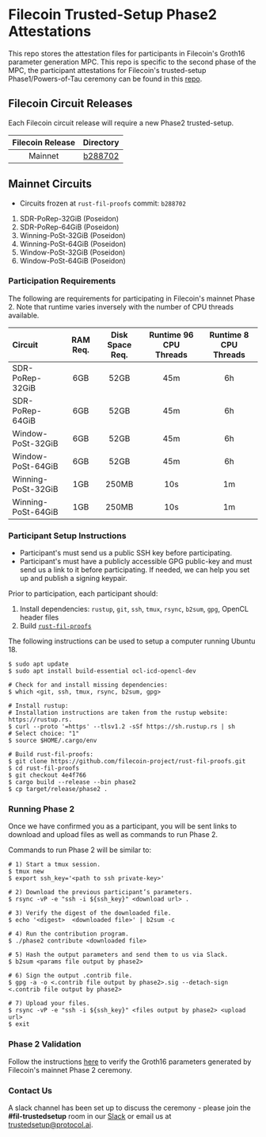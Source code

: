 # Filecoin Trusted-Setup Phase2 Attestations

This repo stores the attestation files for participants in Filecoin's Groth16 parameter generation MPC. This repo is specific to the second phase of the MPC, the participant attestations for Filecoin's trusted-setup Phase1/Powers-of-Tau ceremony can be found in this [repo](https://github.com/arielgabizon/perpetualpowersoftau).

## Filecoin Circuit Releases

Each Filecoin circuit release will require a new Phase2 trusted-setup.

| Filecoin Release | Directory |
| :--------------: | :-------: |
| Mainnet          | [b288702](/b288702) |

## Mainnet Circuits

* Circuits frozen at `rust-fil-proofs` commit: `b288702`

1. SDR-PoRep-32GiB (Poseidon)
2. SDR-PoRep-64GiB (Poseidon)
3. Winning-PoSt-32GiB (Poseidon)
4. Winning-PoSt-64GiB (Poseidon)
5. Window-PoSt-32GiB (Poseidon)
6. Window-PoSt-64GiB (Poseidon)

### Participation Requirements

The following are requirements for participating in Filecoin's mainnet Phase 2. Note that runtime varies inversely with the number of CPU threads available.

| Circuit            | RAM Req. | Disk Space Req. | Runtime 96 CPU Threads | Runtime 8 CPU Threads |
| :------------------ | :--------: | :---------------: | :-----------------------: | :---------------------: |
| SDR-PoRep-32GiB    | 6GB      | 52GB            | 45m                    | 6h                    |
| SDR-PoRep-64GiB    | 6GB      | 52GB            | 45m                    | 6h                    |
| Window-PoSt-32GiB  | 6GB      | 52GB            | 45m                    | 6h                    |
| Window-PoSt-64GiB  | 6GB      | 52GB            | 45m                    | 6h                    |
| Winning-PoSt-32GiB | 1GB      | 250MB          | 10s                    | 1m                    |
| Winning-PoSt-64GiB | 1GB      | 250MB          | 10s                    | 1m                    |

### Participant Setup Instructions

* Participant's must send us a public SSH key before participating.
* Participant's must have a publicly accessible GPG public-key and must send us a link to it before participating. If needed, we can help you set up and publish a signing keypair.

Prior to participation, each participant should:
1. Install dependencies: `rustup`, `git`, `ssh`, `tmux`, `rsync`, `b2sum`, `gpg`, OpenCL header files
2. Build [`rust-fil-proofs`](https://github.com/filecoin-project/rust-fil-proofs)

The following instructions can be used to setup a computer running Ubuntu 18.

```
$ sudo apt update
$ sudo apt install build-essential ocl-icd-opencl-dev

# Check for and install missing dependencies:
$ which <git, ssh, tmux, rsync, b2sum, gpg>

# Install rustup:
# Installation instructions are taken from the rustup website: https://rustup.rs.
$ curl --proto '=https' --tlsv1.2 -sSf https://sh.rustup.rs | sh
# Select choice: "1"
$ source $HOME/.cargo/env

# Build rust-fil-proofs:
$ git clone https://github.com/filecoin-project/rust-fil-proofs.git
$ cd rust-fil-proofs
$ git checkout 4e4f766
$ cargo build --release --bin phase2
$ cp target/release/phase2 .
```

### Running Phase 2

Once we have confirmed you as a participant, you will be sent links to download and upload files as well as commands to run Phase 2.

Commands to run Phase 2 will be similar to:

```
# 1) Start a tmux session.
$ tmux new
$ export ssh_key='<path to ssh private-key>'

# 2) Download the previous participant’s parameters.
$ rsync -vP -e "ssh -i ${ssh_key}" <download url> .

# 3) Verify the digest of the downloaded file.
$ echo '<digest>  <downloaded file>' | b2sum -c

# 4) Run the contribution program.
$ ./phase2 contribute <downloaded file>

# 5) Hash the output parameters and send them to us via Slack.
$ b2sum <params file output by phase2>

# 6) Sign the output .contrib file.
$ gpg -a -o <.contrib file output by phase2>.sig --detach-sign <.contrib file output by phase2>

# 7) Upload your files.
$ rsync -vP -e "ssh -i ${ssh_key}" <files output by phase2> <upload url>
$ exit
```

### Phase 2 Validation

Follow the instructions [here](/b288702/README.md) to verify the Groth16 parameters generated by Filecoin's mainnet Phase 2 ceremony.

### Contact Us

A slack channel has been set up to discuss the ceremony - please join the **#fil-trustedsetup** room in our [Slack](https://join.slack.com/t/filecoinproject/shared_invite/zt-dj58b7fq-weyaTEvjHoYF_ENkQHR6Ig) or email us at trustedsetup@protocol.ai.
